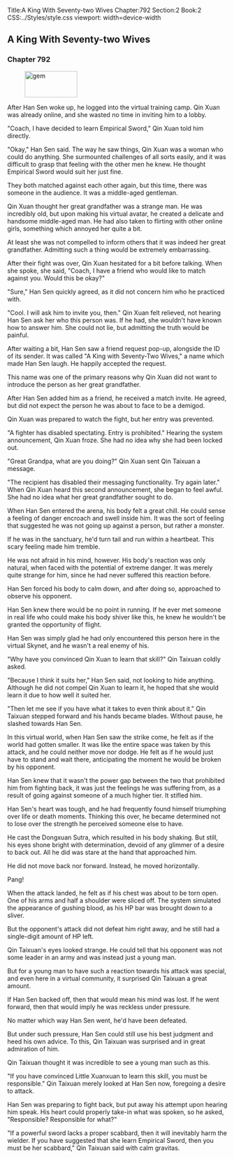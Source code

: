 Title:A King With Seventy-two Wives 
Chapter:792 
Section:2 
Book:2 
CSS:../Styles/style.css 
viewport: width=device-width
  
## A King With Seventy-two Wives
### Chapter 792 
<figure>
	<img src="../Images/gem.gif" alt="gem" id="gem" width="120" height="60" />
</figure>
  

  
  After Han Sen woke up, he logged into the virtual training camp. Qin Xuan was already online, and she wasted no time in inviting him to a lobby.

"Coach, I have decided to learn Empirical Sword," Qin Xuan told him directly.

"Okay," Han Sen said. The way he saw things, Qin Xuan was a woman who could do anything. She surmounted challenges of all sorts easily, and it was difficult to grasp that feeling with the other men he knew. He thought Empirical Sword would suit her just fine.

They both matched against each other again, but this time, there was someone in the audience. It was a middle-aged gentleman.

Qin Xuan thought her great grandfather was a strange man. He was incredibly old, but upon making his virtual avatar, he created a delicate and handsome middle-aged man. He had also taken to flirting with other online girls, something which annoyed her quite a bit.

At least she was not compelled to inform others that it was indeed her great grandfather. Admitting such a thing would be extremely embarrassing.

After their fight was over, Qin Xuan hesitated for a bit before talking. When she spoke, she said, "Coach, I have a friend who would like to match against you. Would this be okay?"

"Sure," Han Sen quickly agreed, as it did not concern him who he practiced with.

"Cool. I will ask him to invite you, then." Qin Xuan felt relieved, not hearing Han Sen ask her who this person was. If he had, she wouldn't have known how to answer him. She could not lie, but admitting the truth would be painful.

After waiting a bit, Han Sen saw a friend request pop-up, alongside the ID of its sender. It was called "A King with Seventy-Two Wives," a name which made Han Sen laugh. He happily accepted the request.

This name was one of the primary reasons why Qin Xuan did not want to introduce the person as her great grandfather.

After Han Sen added him as a friend, he received a match invite. He agreed, but did not expect the person he was about to face to be a demigod.

Qin Xuan was prepared to watch the fight, but her entry was prevented.

"A fighter has disabled spectating. Entry is prohibited." Hearing the system announcement, Qin Xuan froze. She had no idea why she had been locked out.

"Great Grandpa, what are you doing?" Qin Xuan sent Qin Taixuan a message.

"The recipient has disabled their messaging functionality. Try again later." When Qin Xuan heard this second announcement, she began to feel awful. She had no idea what her great grandfather sought to do.

When Han Sen entered the arena, his body felt a great chill. He could sense a feeling of danger encroach and swell inside him. It was the sort of feeling that suggested he was not going up against a person, but rather a monster.

If he was in the sanctuary, he'd turn tail and run within a heartbeat. This scary feeling made him tremble.

He was not afraid in his mind, however. His body's reaction was only natural, when faced with the potential of extreme danger. It was merely quite strange for him, since he had never suffered this reaction before.

Han Sen forced his body to calm down, and after doing so, approached to observe his opponent.

Han Sen knew there would be no point in running. If he ever met someone in real life who could make his body shiver like this, he knew he wouldn't be granted the opportunity of flight.

Han Sen was simply glad he had only encountered this person here in the virtual Skynet, and he wasn't a real enemy of his.

"Why have you convinced Qin Xuan to learn that skill?" Qin Taixuan coldly asked.

"Because I think it suits her," Han Sen said, not looking to hide anything. Although he did not compel Qin Xuan to learn it, he hoped that she would learn it due to how well it suited her.

"Then let me see if you have what it takes to even think about it." Qin Taixuan stepped forward and his hands became blades. Without pause, he slashed towards Han Sen.

In this virtual world, when Han Sen saw the strike come, he felt as if the world had gotten smaller. It was like the entire space was taken by this attack, and he could neither move nor dodge. He felt as if he would just have to stand and wait there, anticipating the moment he would be broken by his opponent.

Han Sen knew that it wasn't the power gap between the two that prohibited him from fighting back, it was just the feelings he was suffering from, as a result of going against someone of a much higher tier. It stifled him.

Han Sen's heart was tough, and he had frequently found himself triumphing over life or death moments. Thinking this over, he became determined not to lose over the strength he perceived someone else to have.

He cast the Dongxuan Sutra, which resulted in his body shaking. But still, his eyes shone bright with determination, devoid of any glimmer of a desire to back out. All he did was stare at the hand that approached him.

He did not move back nor forward. Instead, he moved horizontally.

Pang!

When the attack landed, he felt as if his chest was about to be torn open. One of his arms and half a shoulder were sliced off. The system simulated the appearance of gushing blood, as his HP bar was brought down to a sliver.

But the opponent's attack did not defeat him right away, and he still had a single-digit amount of HP left.

Qin Taixuan's eyes looked strange. He could tell that his opponent was not some leader in an army and was instead just a young man.

But for a young man to have such a reaction towards his attack was special, and even here in a virtual community, it surprised Qin Taixuan a great amount.

If Han Sen backed off, then that would mean his mind was lost. If he went forward, then that would imply he was reckless under pressure.

No matter which way Han Sen went, he'd have been defeated.

But under such pressure, Han Sen could still use his best judgment and heed his own advice. To this, Qin Taixuan was surprised and in great admiration of him.

Qin Taixuan thought it was incredible to see a young man such as this.

"If you have convinced Little Xuanxuan to learn this skill, you must be responsible." Qin Taixuan merely looked at Han Sen now, foregoing a desire to attack.

Han Sen was preparing to fight back, but put away his attempt upon hearing him speak. His heart could properly take-in what was spoken, so he asked, "Responsible? Responsible for what?"

"If a powerful sword lacks a proper scabbard, then it will inevitably harm the wielder. If you have suggested that she learn Empirical Sword, then you must be her scabbard," Qin Taixuan said with calm gravitas.
